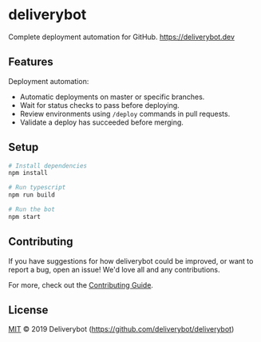 # deliverybot

Complete deployment automation for GitHub. https://deliverybot.dev

## Features

Deployment automation:

- Automatic deployments on master or specific branches.
- Wait for status checks to pass before deploying.
- Review environments using `/deploy` commands in pull requests.
- Validate a deploy has succeeded before merging.

## Setup

```sh
# Install dependencies
npm install

# Run typescript
npm run build

# Run the bot
npm start
```

## Contributing

If you have suggestions for how deliverybot could be improved, or want to report
a bug, open an issue! We'd love all and any contributions.

For more, check out the [Contributing Guide](CONTRIBUTING.md).

## License

[MIT](LICENSE) © 2019 Deliverybot (https://github.com/deliverybot/deliverybot)
